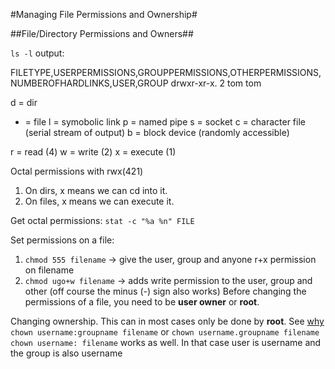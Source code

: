 #Managing File Permissions and Ownership#

##File/Directory Permissions and Owners##

`ls -l` output:

FILETYPE,USERPERMISSIONS,GROUPPERMISSIONS,OTHERPERMISSIONS,NUMBEROFHARDLINKS,USER,GROUP
drwxr-xr-x. 2 tom tom

d = dir
- = file
l = symobolic link
p = named pipe
s = socket
c = character file (serial stream of output)
b = block device (randomly accessible)

r = read (4)
w = write (2)
x = execute (1)

Octal permissions with rwx(421)
1. On dirs, x means we can cd into it.
2. On files, x means we can execute it.

Get octal permissions:
`stat -c "%a %n" FILE` 

Set permissions on a file:
1. `chmod 555 filename` -> give the user, group and anyone r+x permission on filename
2. `chmod ugo+w filename` -> adds write permission to the user, group and other (off course the minus (-) sign also works)
Before changing the permissions of a file, you need to be **user owner** or **root**. 

Changing ownership. This can in most cases only be done by **root**. See [why](http://superuser.com/questions/697608/chown-operation-not-permitted)
`chown username:groupname filename` or `chown username.groupname filename`
`chown username: filename` works as well. In that case user is username and the group is also username
